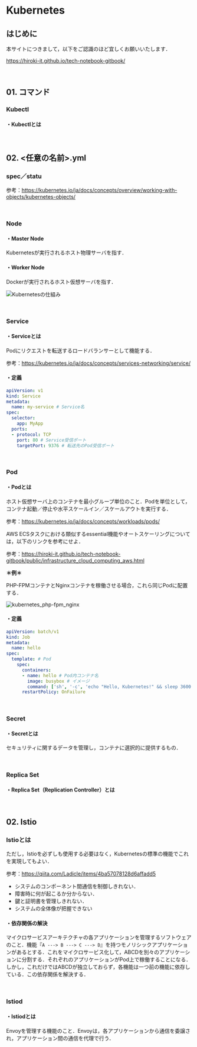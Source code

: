 # Kubernetes

## はじめに

本サイトにつきまして，以下をご認識のほど宜しくお願いいたします．

https://hiroki-it.github.io/tech-notebook-gitbook/

<br>

## 01. コマンド

### Kubectl

#### ・Kubectlとは

<br>

## 02. <任意の名前>.yml

### spec／statu

参考：https://kubernetes.io/ja/docs/concepts/overview/working-with-objects/kubernetes-objects/

<br>

### Node

#### ・Master Node

Kubernetesが実行されるホスト物理サーバを指す．

#### ・Worker Node

Dockerが実行されるホスト仮想サーバを指す．

![Kubernetesの仕組み](https://raw.githubusercontent.com/hiroki-it/tech-notebook/master/images/Kubernetesの仕組み.png)

<br>

### Service

#### ・Serviceとは

Podにリクエストを転送するロードバランサーとして機能する．

参考：https://kubernetes.io/ja/docs/concepts/services-networking/service/

#### ・定義

```yaml
apiVersion: v1
kind: Service
metadata:
  name: my-service # Service名
spec:
  selector:
    app: MyApp
  ports:
  - protocol: TCP
    port: 80 # Service受信ポート
    targetPort: 9376 # 転送先のPod受信ポート
```

<br>

### Pod

#### ・Podとは

ホスト仮想サーバ上のコンテナを最小グループ単位のこと．Podを単位として，コンテナ起動／停止や水平スケールイン／スケールアウトを実行する．

参考：https://kubernetes.io/ja/docs/concepts/workloads/pods/

AWS ECSタスクにおける類似するessential機能やオートスケーリングについては，以下のリンクを参考にせよ．

参考：https://hiroki-it.github.io/tech-notebook-gitbook/public/infrastructure_cloud_computing_aws.html

**＊例＊**

PHP-FPMコンテナとNginxコンテナを稼働させる場合，これら同じPodに配置する．

![kubernetes_php-fpm_nginx](https://raw.githubusercontent.com/hiroki-it/tech-notebook/master/images/kubernetes_php-fpm_nginx.png)

#### ・定義

```yaml
apiVersion: batch/v1
kind: Job
metadata:
  name: hello
spec:
  template: # Pod
    spec:
      containers:
      - name: hello # Pod内コンテナ名
        image: busybox # イメージ
        command: ['sh', '-c', 'echo "Hello, Kubernetes!" && sleep 3600'] # コンテナ起動時コマンド
      restartPolicy: OnFailure
```

<br>

### Secret

#### ・Secretとは

セキュリティに関するデータを管理し，コンテナに選択的に提供するもの．

<br>

### Replica Set

#### ・Replica Set（Replication Controller）とは

<br>

## 02. Istio

### Istioとは

ただし，Istioを必ずしも使用する必要はなく，Kubernetesの標準の機能でこれを実現してもよい．

参考：https://qiita.com/Ladicle/items/4ba57078128d6affadd5

- システムのコンポーネント間通信を制御しきれない．
- 障害時に何が起こるか分からない．
- 鍵と証明書を管理しきれない．
- システムの全体像が把握できない

#### ・依存関係の解決

マイクロサービスアーキテクチャの各アプリケーションを管理するソフトウェアのこと．機能『```A ---> B ---> C ---> D```』を持つモノリシックアプリケーションがあるとする．これをマイクロサービス化して，ABCDを別々のアプリケーションに分割する．それぞれのアプリケーションがPod上で稼働することになる．しかし，これだけではABCDが独立しておらず，各機能は一つ前の機能に依存している．この依存関係を解決する．

<br>

### Istiod

#### ・Istiodとは

Envoyを管理する機能のこと．Envoyは，各アプリケーションから通信を委譲され，アプリケーション間の通信を代理で行う．
